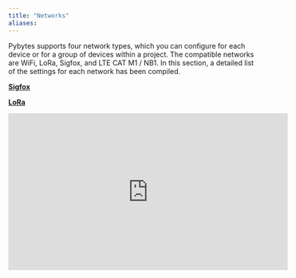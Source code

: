 ```yaml
---
title: "Networks"
aliases:
---
```


Pybytes supports four network types, which you can configure for each device or for a group of devices within a project. The compatible networks are WiFi, LoRa, Sigfox, and LTE CAT M1 / NB1. In this section, a detailed list of the settings for each network has been compiled.

[**Sigfox**](/pybytes/networks/sigfox)

[**LoRa**](/pybytes/networks/lora)

<iframe width="560" height="315" src="https://www.youtube.com/embed/YfQW9rAc42U" frameborder="0" allow="accelerometer; autoplay; clipboard-write; encrypted-media; gyroscope; picture-in-picture" allowfullscreen></iframe>
